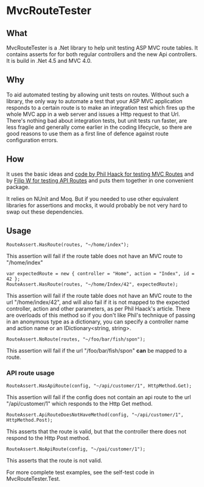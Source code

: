 # MvcRouteTester


## What

MvcRouteTester is a .Net library to help unit testing ASP MVC route tables. It contains asserts for for both regular controllers and the new Api controllers. It is build in .Net 4.5 and MVC 4.0.

## Why

To aid automated testing by allowing unit tests on routes. Without such a library, the only way to automate a test that your ASP MVC application responds to a certain route is to make an integration test which fires up the whole MVC app in a web server and issues a Http request to that Url. There's nothing bad about integration tests, but unit tests run faster, are less fragile and generally come earlier in the coding lifecycle, so there are good reasons to use them as a first line of defence against route configuration errors.

## How


It uses the basic ideas and [code by Phil Haack for testing MVC Routes](http://haacked.com/archive/2007/12/16/testing-routes-in-asp.net-mvc.aspx)
and by [Filip W for testing API Routes](http://www.strathweb.com/2012/08/testing-routes-in-asp-net-web-api/) and puts them together in one convenient package.

It relies on NUnit and Moq. But if you needed to use other equivalent libraries for assertions and mocks, it would probably be not very hard to swap out these dependencies.

## Usage

    RouteAssert.HasRoute(routes, "~/home/index");

This assertion will fail if the route table does not have an MVC route to "/home/index"


    var expectedRoute = new { controller = "Home", action = "Index", id = 42 };
    RouteAssert.HasRoute(routes, "~/home/Index/42", expectedRoute);

This assertion will fail if the route table does not have an MVC route to the url "/home/index/42", and will also fail if it is not mapped to the expected controller, action and other parameters, as per Phil Haack's article. 
There are overloads of this method so if you don't like Phil's technique of passing in an anonymous type as a dictionary, you can specify a controller name and action name
or an IDictionary&lt;string, string&gt;.


    RouteAssert.NoRoute(routes, "~/foo/bar/fish/spon");
	
This assertion will fail if the url "/foo/bar/fish/spon" **can** be mapped to a route.
	
### API route usage

    RouteAssert.HasApiRoute(config, "~/api/customer/1", HttpMethod.Get);

This assertion will fail if the config does not contain an api route to the url "/api/customer/1" which responds to the Http Get method.


    RouteAssert.ApiRouteDoesNotHaveMethod(config, "~/api/customer/1", HttpMethod.Post);

This asserts that the route is valid, but that the controller there does not respond to the Http Post method.


    RouteAssert.NoApiRoute(config, "~/pai/customer/1");

This asserts that the route is not valid.

For more complete test examples, see the self-test code in MvcRouteTester.Test.
